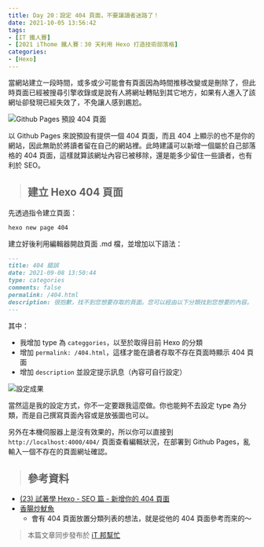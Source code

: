 ```yaml
---
title: Day 20：設定 404 頁面，不要讓讀者迷路了！
date: 2021-10-05 13:56:42
tags:
- [IT 鐵人賽]
- [2021 iThome 鐵人賽：30 天利用 Hexo 打造技術部落格]
categories:
- [Hexo]
---
```


當網站建立一段時間，或多或少可能會有頁面因為時間推移改變或是刪除了，但此時頁面已經被搜尋引擎收錄或是說有人將網址轉貼到其它地方，如果有人進入了該網址卻發現已經失效了，不免讓人感到尷尬。

![Github Pages 預設 404 頁面](https://i.imgur.com/str9wrh.png)

<!-- more -->

以 Github Pages 來說預設有提供一個 404 頁面，而且 404 上顯示的也不是你的網站，因此無助於將讀者留在自己的網站裡。此時建議可以新增一個屬於自己部落格的 404 頁面，這樣就算該網址內容已被移除，還是能多少留住一些讀者，也有利於 SEO。

> ## 建立 Hexo 404 頁面

先透過指令建立頁面：

``` sh
hexo new page 404
```

建立好後利用編輯器開啟頁面 .md 檔，並增加以下語法：

``` markdown
---
title: 404 錯誤
date: 2021-09-08 13:50:44
type: categories
comments: false
permalink: /404.html
description: 很抱歉，找不到您想要存取的頁面。您可以經由以下分類找到您想要的內容。
---
```

其中：
* 我增加 type 為 `categgories`，以至於取得目前 Hexo 的分類
* 增加 `permalink: /404.html`，這樣才能在讀者存取不存在頁面時顯示 404 頁面
* 增加 `description` 並設定提示訊息（內容可自行設定）

![設定成果](https://i.imgur.com/tCnIuOC.png)

當然這是我的設定方式，你不一定要跟我這麼做。你也能夠不去設定 type 為分類，而是自己撰寫頁面內容或是放張圖也可以。

另外在本機伺服器上是沒有效果的，所以你可以直接到 `http://localhost:4000/404/` 頁面查看編輯狀況，在部署到 Github Pages，亂輸入一個不存在的頁面網址確認。

> ## 參考資料

* [(23) 試著學 Hexo - SEO 篇 - 新增你的 404 頁面](https://hsiangfeng.github.io/hexo/20201006/174392200/)
* [香腸炒魷魚](https://sofree.cc/)
    * 會有 404 頁面放置分類列表的想法，就是從他的 404 頁面參考而來的～

> 本篇文章同步發布於 [iT 邦幫忙](https://ithelp.ithome.com.tw/articles/10277851)